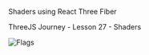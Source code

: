 Shaders using React Three Fiber

ThreeJS Journey - Lesson 27 - Shaders

![Flags](https://i.ibb.co/ChhShWN/Animation.gif)
